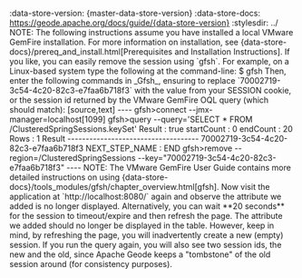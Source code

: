 :data-store-version: {master-data-store-version} :data-store-docs:
https://geode.apache.org/docs/guide/{data-store-version} :stylesdir: ../
NOTE: The following instructions assume you have installed a local
VMware GemFire installation. For more information on installation, see
{data-store-docs}/prereq_and_install.html\[Prerequisites and
Installation Instructions\]. If you like, you can easily remove the
session using \`gfsh\`. For example, on a Linux-based system type the
following at the command-line: $ gfsh Then, enter the following commands
in \_Gfsh\_, ensuring to replace
\`70002719-3c54-4c20-82c3-e7faa6b718f3\` with the value from your
SESSION cookie, or the session id returned by the VMware GemFire OQL query
(which should match): \[source,text\] ---- gfsh\>connect
--jmx-manager=localhost\[1099\] gfsh\>query --query='SELECT \* FROM
/ClusteredSpringSessions.keySet' Result : true startCount : 0 endCount :
20 Rows : 1 Result ------------------------------------
70002719-3c54-4c20-82c3-e7faa6b718f3 NEXT_STEP_NAME : END gfsh\>remove
--region=/ClusteredSpringSessions
--key="70002719-3c54-4c20-82c3-e7faa6b718f3" ---- NOTE: The VMware GemFire
User Guide contains more detailed instructions on using
{data-store-docs}/tools_modules/gfsh/chapter_overview.html\[gfsh\]. Now
visit the application at \`http://localhost:8080/\` again and observe
the attribute we added is no longer displayed. Alternatively, you can
wait \*\*20 seconds\*\* for the session to timeout/expire and then
refresh the page. The attribute we added should no longer be displayed
in the table. However, keep in mind, by refreshing the page, you will
inadvertently create a new (empty) session. If you run the query again,
you will also see two session ids, the new and the old, since Apache
Geode keeps a "tombstone" of the old session around (for consistency
purposes).
